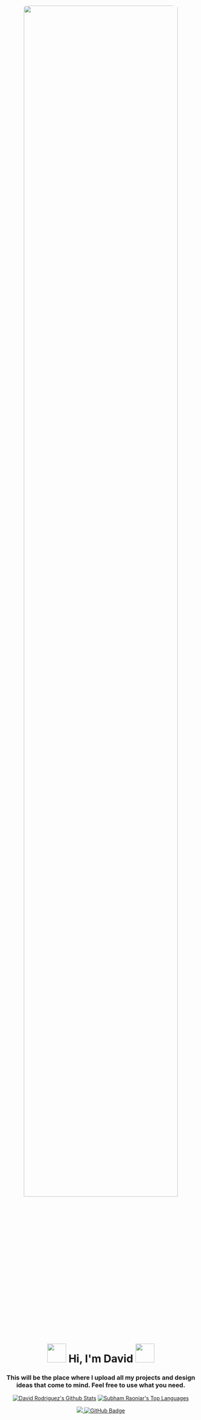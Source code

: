 <div align="center">
 <img width="90%" src="introDavid2.gif" style="border-radius: 40px !important" />
</div>
<h1 align="center">
  <img src="https://emojis.slackmojis.com/emojis/images/1550147210/5316/starwars_empire.png?1550147210" width="50px">
  <span>Hi, I'm David</span>
  <img src="https://emojis.slackmojis.com/emojis/images/1550147149/5315/starwars_jediorder.png?1550147149" width="50px">
</h1>

<h3 align="center">This will be the place where I upload all my projects and design ideas that come to mind. Feel free to use what you need.
</h3>

<div align="center" margin-top="10px">

 <a href="https://github.com/SubhamRaoniar28/github-readme-stats" width="50%"><img alt="David Rodriguez's Github Stats" src="https://github-readme-stats.vercel.app/api?username=daviidrf&show_icons=true&count_private=true&theme=tokyonight&hide_border=true&bg_color=0D1117" /></a>
  <a href="https://github.com/SubhamRaoniar28/github-readme-stats"><img alt="Subham Raoniar's Top Languages" src="https://github-readme-stats.vercel.app/api/top-langs/?username=daviidrf&langs_count=8&count_private=true&layout=compact&theme=tokyonight&hide_border=true&bg_color=0D1117" /></a>

 </div>

<div align="center">
<a href="https://github.com/Meghna-DAS/github-profile-views-counter">
    <img src="https://komarev.com/ghpvc/?username=daviidrf">
</a>
<a href="https://github.com/daviidrf?tab=followers"><img src="https://img.shields.io/github/followers/daviidrf?label=Followers&style=social" alt="GitHub Badge"></a>
</div>

